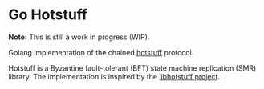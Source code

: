 # Go Hotstuff

**Note:** This is still a work in progress (WIP).

Golang implementation of the chained [hotstuff](https://arxiv.org/pdf/1803.05069.pdf) protocol.

Hotstuff is a Byzantine fault-tolerant (BFT) state machine replication (SMR) library. 
The implementation is inspired by the [libhotstuff project](https://github.com/hot-stuff/libhotstuff). 

